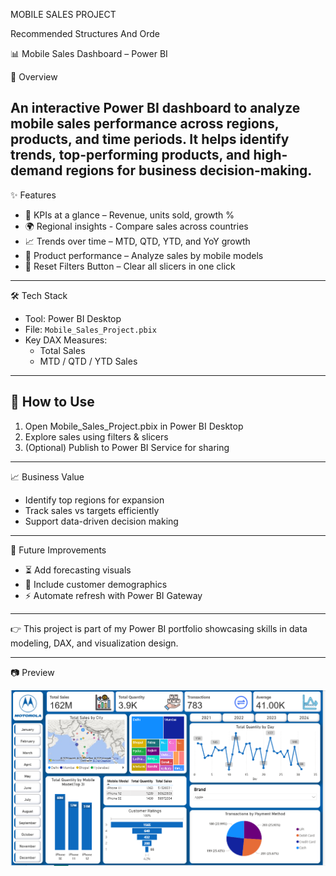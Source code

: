 MOBILE SALES PROJECT

Recommended Structures And Orde

📊 Mobile Sales Dashboard – Power BI

🚀 Overview

An interactive **Power BI dashboard** to analyze **mobile sales performance** across regions, products, and time periods.
It helps identify **trends, top-performing products, and high-demand regions** for business decision-making.
---
✨ Features
* 📌 KPIs at a glance – Revenue, units sold, growth %
* 🌍 Regional insights - Compare sales across countries
* 📈 Trends over time – MTD, QTD, YTD, and YoY growth
* 📱 Product performance – Analyze sales by mobile models
* 🔄 Reset Filters Button – Clear all slicers in one click
---
🛠️ Tech Stack

* Tool: Power BI Desktop
* File: `Mobile_Sales_Project.pbix`
* Key DAX Measures:
  * Total Sales
  * MTD / QTD / YTD Sales
---
## 📂 How to Use

1. Open Mobile_Sales_Project.pbix in Power BI Desktop
2. Explore sales using filters & slicers
4. (Optional) Publish to Power BI Service for sharing
---
📈 Business Value
* Identify top regions for expansion
* Track sales vs targets efficiently
* Support data-driven decision making
---
🔮 Future Improvements

* ⏳ Add forecasting visuals
* 👥 Include customer demographics
* ⚡ Automate refresh with Power BI Gateway
---
👉 This project is part of my Power BI portfolio showcasing skills in data modeling, DAX, and visualization design.

---
📷 Preview

![image alt](https://github.com/chinmaysahoo18/Mobile-Sales-Dashboard/blob/6775d0db60ee498ce0b75166b559b9a3af320820/Snapshot%20of%20This%20Dashboard.png)

